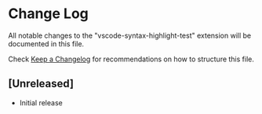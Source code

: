 # Change Log

All notable changes to the "vscode-syntax-highlight-test" extension will be documented in this file.

Check [Keep a Changelog](http://keepachangelog.com/) for recommendations on how to structure this file.

## [Unreleased]

- Initial release
